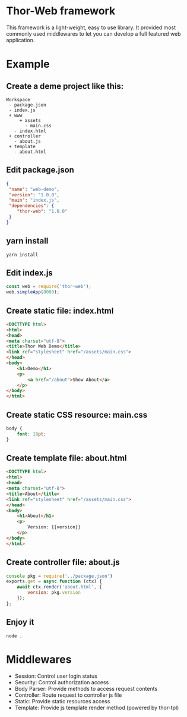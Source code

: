 # Thor-Web framework

This framework is a light-weight, easy to use library. It provided most commonly used middlewares to let you can develop a full featured web application.

# Example

## Create a deme project like this:

```
Workspace
 - package.json
 - index.js
 + www
	 + assets
	   - main.css
   - index.html
 + controller
   - about.js
 + template
   - about.html  
```

## Edit package.json
```json
{
 "name": "web-demo",
 "version": "1.0.0",
 "main": "index.js",
 "dependencies": {
	"thor-web": "1.0.0"
 }
}
```

## yarn install
```
yarn install
```

## Edit index.js
```js
const web = require('thor-web');
web.simpleApp(8080);
``` 

## Create static file: index.html
```html
<DOCTTYPE html>
<html>
<head>
<meta charset="utf-8">
<title>Thor Web Demo</title>
<link ref="stylesheet" href="/assets/main.css">
</head>
<body>
	<h1>Demo</h1>
	<p>
		<a href="/about">Show About</a>
	</p>
</body>
</html>
```

## Create static CSS resource: main.css
```css
body {
	font: 18pt;
}
```

## Create template file: about.html
```html
<DOCTTYPE html>
<html>
<head>
<meta charset="utf-8">
<title>About</title>
<link ref="stylesheet" href="/assets/main.css">
</head>
<body>
	<h1>About</h1>
	<p>
		Version: {{version}}
	</p>
</body>
</html>
```

## Create controller file: about.js
```js
console pkg = require('../package.json')
exports.get = async function (ctx) {
	await ctx.render('about.html', {
		version: pkg.version
	});
};
```

## Enjoy it
```
node .
```

# Middlewares

* Session: Control user login status
* Security: Control authorization access
* Body Parser: Provide methods to access request contents
* Controller: Route request to controller js file
* Static: Provide static resources access
* Template: Provide js template render method (powered by thor-tpl)
